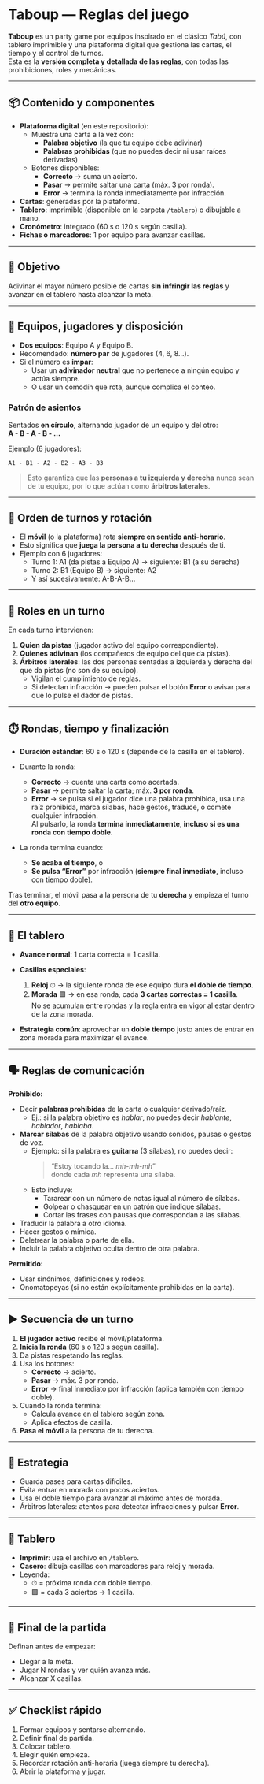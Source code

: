 
# Taboup — Reglas del juego

**Taboup** es un party game por equipos inspirado en el clásico *Tabú*, con tablero imprimible y una plataforma digital que gestiona las cartas, el tiempo y el control de turnos.  
Esta es la **versión completa y detallada de las reglas**, con todas las prohibiciones, roles y mecánicas.

---

## 📦 Contenido y componentes

- **Plataforma digital** (en este repositorio):
  - Muestra una carta a la vez con:
    - **Palabra objetivo** (la que tu equipo debe adivinar)
    - **Palabras prohibidas** (que no puedes decir ni usar raíces derivadas)
  - Botones disponibles:
    - **Correcto** → suma un acierto.
    - **Pasar** → permite saltar una carta (máx. 3 por ronda).
    - **Error** → termina la ronda inmediatamente por infracción.
- **Cartas**: generadas por la plataforma.
- **Tablero**: imprimible (disponible en la carpeta `/tablero`) o dibujable a mano.
- **Cronómetro**: integrado (60 s o 120 s según casilla).
- **Fichas o marcadores**: 1 por equipo para avanzar casillas.

---

## 🎯 Objetivo

Adivinar el mayor número posible de cartas **sin infringir las reglas** y avanzar en el tablero hasta alcanzar la meta.

---

## 👥 Equipos, jugadores y disposición

- **Dos equipos**: Equipo A y Equipo B.
- Recomendado: **número par** de jugadores (4, 6, 8…).
- Si el número es **impar**:
  - Usar un **adivinador neutral** que no pertenece a ningún equipo y actúa siempre.
  - O usar un comodín que rota, aunque complica el conteo.

### Patrón de asientos

Sentados **en círculo**, alternando jugador de un equipo y del otro:  
**A - B - A - B - …**  

Ejemplo (6 jugadores):  
```
A1 - B1 - A2 - B2 - A3 - B3
```

> Esto garantiza que las **personas a tu izquierda y derecha** nunca sean de tu equipo, por lo que actúan como **árbitros laterales**.

---

## 🔁 Orden de turnos y rotación

- El **móvil** (o la plataforma) rota **siempre en sentido anti-horario**.
- Esto significa que **juega la persona a tu derecha** después de ti.
- Ejemplo con 6 jugadores:
  - Turno 1: A1 (da pistas a Equipo A) → siguiente: B1 (a su derecha)
  - Turno 2: B1 (Equipo B) → siguiente: A2
  - Y así sucesivamente: A-B-A-B…

---

## 🧩 Roles en un turno

En cada turno intervienen:

1. **Quien da pistas** (jugador activo del equipo correspondiente).
2. **Quienes adivinan** (los compañeros de equipo del que da pistas).
3. **Árbitros laterales**: las dos personas sentadas a izquierda y derecha del que da pistas (no son de su equipo).  
   - Vigilan el cumplimiento de reglas.
   - Si detectan infracción → pueden pulsar el botón **Error** o avisar para que lo pulse el dador de pistas.

---

## ⏱️ Rondas, tiempo y finalización

- **Duración estándar**: 60 s o 120 s (depende de la casilla en el tablero).
- Durante la ronda:
  - **Correcto** → cuenta una carta como acertada.
  - **Pasar** → permite saltar la carta; máx. **3 por ronda**.
  - **Error** → se pulsa si el jugador dice una palabra prohibida, usa una raíz prohibida, marca sílabas, hace gestos, traduce, o comete cualquier infracción.  
    Al pulsarlo, la ronda **termina inmediatamente**, **incluso si es una ronda con tiempo doble**.

- La ronda termina cuando:
  - **Se acaba el tiempo**, o
  - **Se pulsa “Error”** por infracción (**siempre final inmediato**, incluso con tiempo doble).

Tras terminar, el móvil pasa a la persona de tu **derecha** y empieza el turno del **otro equipo**.

---

## 🎲 El tablero

- **Avance normal**: 1 carta correcta = 1 casilla.
- **Casillas especiales**:
  1. **Reloj** ⏱ → la siguiente ronda de ese equipo dura **el doble de tiempo**.
  2. **Morada** 🟪 → en esa ronda, cada **3 cartas correctas = 1 casilla**.  
     No se acumulan entre rondas y la regla entra en vigor al estar dentro de la zona morada.

- **Estrategia común**: aprovechar un **doble tiempo** justo antes de entrar en zona morada para maximizar el avance.

---

## 🗣️ Reglas de comunicación

**Prohibido:**
- Decir **palabras prohibidas** de la carta o cualquier derivado/raíz.
  - Ej.: si la palabra objetivo es *hablar*, no puedes decir *hablante*, *hablador*, *hablaba*.
- **Marcar sílabas** de la palabra objetivo usando sonidos, pausas o gestos de voz.  
  - Ejemplo: si la palabra es **guitarra** (3 sílabas), no puedes decir:  
    > “Estoy tocando la… *mh-mh-mh*”  
    donde cada *mh* representa una sílaba.  
  - Esto incluye:
    - Tararear con un número de notas igual al número de sílabas.
    - Golpear o chasquear en un patrón que indique sílabas.
    - Cortar las frases con pausas que correspondan a las sílabas.
- Traducir la palabra a otro idioma.
- Hacer gestos o mímica.
- Deletrear la palabra o parte de ella.
- Incluir la palabra objetivo oculta dentro de otra palabra.

**Permitido:**
- Usar sinónimos, definiciones y rodeos.
- Onomatopeyas (si no están explícitamente prohibidas en la carta).

---

## ▶️ Secuencia de un turno

1. **El jugador activo** recibe el móvil/plataforma.
2. **Inicia la ronda** (60 s o 120 s según casilla).
3. Da pistas respetando las reglas.
4. Usa los botones:
   - **Correcto** → acierto.
   - **Pasar** → máx. 3 por ronda.
   - **Error** → final inmediato por infracción (aplica también con tiempo doble).
5. Cuando la ronda termina:
   - Calcula avance en el tablero según zona.
   - Aplica efectos de casilla.
6. **Pasa el móvil** a la persona de tu derecha.

---

## 🧠 Estrategia

- Guarda pases para cartas difíciles.
- Evita entrar en morada con pocos aciertos.
- Usa el doble tiempo para avanzar al máximo antes de morada.
- Árbitros laterales: atentos para detectar infracciones y pulsar **Error**.

---

## 📄 Tablero

- **Imprimir**: usa el archivo en `/tablero`.
- **Casero**: dibuja casillas con marcadores para reloj y morada.
- Leyenda:
  - ⏱ = próxima ronda con doble tiempo.
  - 🟪 = cada 3 aciertos → 1 casilla.

---

## 🏁 Final de la partida

Definan antes de empezar:
- Llegar a la meta.
- Jugar N rondas y ver quién avanza más.
- Alcanzar X casillas.

---

## ✅ Checklist rápido

1. Formar equipos y sentarse alternando.
2. Definir final de partida.
3. Colocar tablero.
4. Elegir quién empieza.
5. Recordar rotación anti-horaria (juega siempre tu derecha).
6. Abrir la plataforma y jugar.
